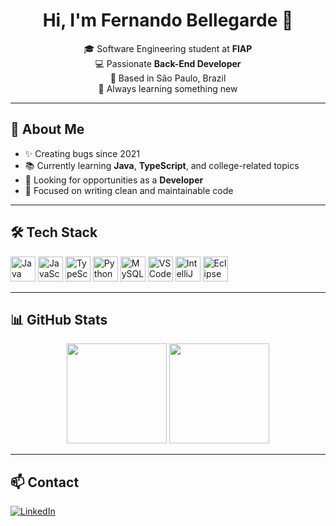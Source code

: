 <h1 align="center">Hi, I'm Fernando Bellegarde 👋</h1>

<p align="center">
🎓 Software Engineering student at <strong>FIAP</strong> <br>
💻 Passionate <strong>Back-End Developer</strong> <br>
📍 Based in São Paulo, Brazil <br>
🧠 Always learning something new
</p>

---

## 🚀 About Me

- ✨ Creating bugs since 2021  
- 📚 Currently learning **Java**, **TypeScript**, and college-related topics  
- 💼 Looking for opportunities as a **Developer**  
- 🧹 Focused on writing clean and maintainable code  

---

## 🛠️ Tech Stack

<div align="left">
  <img src="https://cdn.jsdelivr.net/gh/devicons/devicon/icons/java/java-original.svg" height="40" alt="Java" />
  <img src="https://cdn.jsdelivr.net/gh/devicons/devicon/icons/javascript/javascript-original.svg" height="40" alt="JavaScript" />
  <img src="https://cdn.jsdelivr.net/gh/devicons/devicon/icons/typescript/typescript-original.svg" height="40" alt="TypeScript" />
  <img src="https://cdn.jsdelivr.net/gh/devicons/devicon/icons/python/python-original.svg" height="40" alt="Python" />
  <img src="https://cdn.jsdelivr.net/gh/devicons/devicon/icons/mysql/mysql-original.svg" height="40" alt="MySQL" />
  <img src="https://cdn.jsdelivr.net/gh/devicons/devicon/icons/vscode/vscode-original.svg" height="40" alt="VS Code" />
  <img src="https://cdn.jsdelivr.net/gh/devicons/devicon/icons/intellij/intellij-original.svg" height="40" alt="IntelliJ" />
  <img src="https://icon.icepanel.io/Technology/svg/Eclipse-IDE.svg" height="40" alt="Eclipse" />
</div>

---

## 📊 GitHub Stats

<div align="center">
  <img height="160em" src="https://github-readme-stats.vercel.app/api?username=fernandoBellegarde&show_icons=true&theme=default"/>
  <img height="160em" src="https://github-readme-stats.vercel.app/api/top-langs/?username=fernandoBellegarde&layout=compact&theme=default"/>
</div>

---

## 📫 Contact

[![LinkedIn](https://img.shields.io/badge/-LinkedIn-0A66C2?style=flat&logo=linkedin&logoColor=white)](https://www.linkedin.com/in/fernandobellegarde)  

